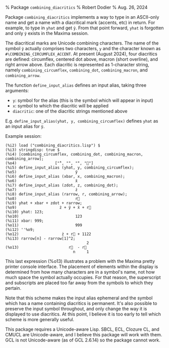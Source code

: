 % Package `combining_diacritics`
% Robert Dodier
% Aug. 26, 2024

Package `combining_diacritics` implements a way to type in an ASCII-only name
and get a name with a diacritical mark (accents, etc) in return.
For example, to type in `yhat` and get `ŷ`.
From that point forward, `yhat` is forgotten and only `ŷ` exists in the Maxima session.

The diacritical marks are Unicode combining characters.
The name of the symbol `ŷ` actually comprises two characters, `y` and the character known as `#\COMBINING_CIRCUMFLEX_ACCENT`.
At present (August 2024), four diacritics are defined:
circumflex, centered dot above, macron (short overline), and right arrow above.
Each diacritic is represented as 1-character string,
namely `combining_circumflex`, `combining_dot`, `combining_macron`, and `combining_arrow`.

The function `define_input_alias` defines an input alias,
taking three arguments:

 * `y`: symbol for the alias (this is the symbol which will appear in input)
 * `x`: symbol to which the diacritic will be applied
 * `diacritic`: one of the diacritic strings mentioned above

E.g. `define_input_alias(yhat, y, combining_circumflex)` defines `yhat` as an input alias for `ŷ`.

Example session:
```{maxima}
(%i2) load ("combining_diacritics.lisp") $
(%i3) stringdisp: true $
(%i4) [combining_circumflex, combining_dot, combining_macron, combining_arrow];
(%o4)                 ["̂", "̇", "̄", "⃗"]
(%i5) define_input_alias (yhat, y, combining_circumflex);
(%o5)                          ŷ
(%i6) define_input_alias (xbar, x, combining_macron);
(%o6)                          x̄
(%i7) define_input_alias (zdot, z, combining_dot);
(%o7)                          ż
(%i8) define_input_alias (rarrow, r, combining_arrow);
(%o8)                          r⃗
(%i9) yhat + xbar + zdot + rarrow;
(%o9)                   ż + ŷ + x̄ + r⃗
(%i10) yhat: 123;
(%o10)                         123
(%i11) xbar: 999;
(%o11)                         999
(%i12) ''%o9;
(%o12)                   ż + r⃗ + 1122
(%i13) rarrow[n] - rarrow[1]^2;
                                    2
(%o13)                      r⃗  - r⃗
                              n     1
```
This last expression (%o13) illustrates a problem with the Maxima pretty printer console interface.
The placement of elements within the display is determined from how many characters are in a symbol's name,
not how much space the symbol actually occupies.
For that reason, the superscript and subscripts are placed too far away from the symbols to which they pertain.

Note that this scheme makes the input alias ephemeral and the symbol which has a name containing diacritics is permanent.
It's also possible to preserve the input symbol throughout, and only change the way it is displayed to use diacritics.
At this point, I believe it is too early to tell which scheme is more generally useful.

This package requires a Unicode-aware Lisp.
SBCL, ECL, Clozure CL, and CMUCL are Unicode-aware,
and I believe this package will work with them.
GCL is not Unicode-aware (as of GCL 2.6.14) so the package cannot work.
